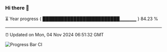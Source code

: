 ### Hi there 👋

⏳ Year progress { █████████████████████████▁▁▁▁▁ } 84.23 %

---

⏰ Updated on Mon, 04 Nov 2024 06:51:32 GMT

![Progress Bar CI](https://github.com/liununu/liununu/workflows/Progress%20Bar%20CI/badge.svg)
